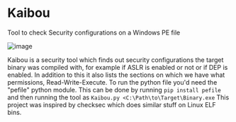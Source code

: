 # Kaibou
Tool to check Security configurations on a Windows PE file

![image](https://user-images.githubusercontent.com/55631460/210168822-30fe5514-e4a8-43b8-890d-1cc6c80e3206.png)

Kaibou is a security tool which finds out security configurations the target binary was compiled with, for example if ASLR is enabled or not or if DEP is enabled.
In addition to this it also lists the sections on which we have what permissions, Read-Write-Execute.
To run the python file you'd need the "pefile" python module. This can be done by running `pip install pefile` and then running the tool as `Kaibou.py <C:\Path\to\Target\Binary.exe`
This project was inspired by checksec which does similar stuff on Linux ELF bins.
